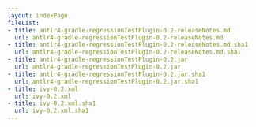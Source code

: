 ```yaml
---
layout: indexPage
fileList:
- title: antlr4-gradle-regressionTestPlugin-0.2-releaseNotes.md
  url: antlr4-gradle-regressionTestPlugin-0.2-releaseNotes.md
- title: antlr4-gradle-regressionTestPlugin-0.2-releaseNotes.md.sha1
  url: antlr4-gradle-regressionTestPlugin-0.2-releaseNotes.md.sha1
- title: antlr4-gradle-regressionTestPlugin-0.2.jar
  url: antlr4-gradle-regressionTestPlugin-0.2.jar
- title: antlr4-gradle-regressionTestPlugin-0.2.jar.sha1
  url: antlr4-gradle-regressionTestPlugin-0.2.jar.sha1
- title: ivy-0.2.xml
  url: ivy-0.2.xml
- title: ivy-0.2.xml.sha1
  url: ivy-0.2.xml.sha1
---
```


